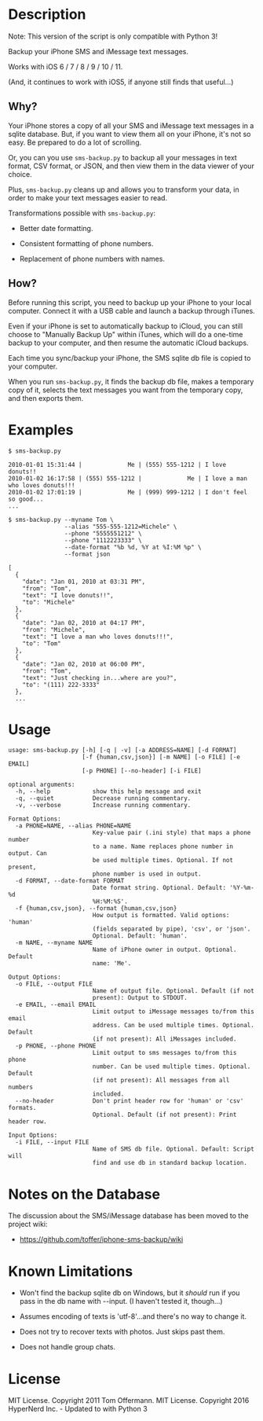 Description
===========

Note: This version of the script is only compatible with Python 3!

Backup your iPhone SMS and iMessage text messages.

Works with iOS 6 / 7 / 8 / 9 / 10 / 11.

(And, it continues to work with iOS5, if anyone still finds that useful...)

Why?
----
Your iPhone stores a copy of all your SMS and iMessage text messages in a
sqlite database. But, if you want to view them all on your iPhone, it's not so
easy. Be prepared to do a lot of scrolling.

Or, you can you use `sms-backup.py` to backup all your messages in text
format, CSV format, or JSON, and then view them in the data viewer of your
choice.

Plus, `sms-backup.py` cleans up and allows you to transform your data, in
order to make your text messages easier to read.

Transformations possible with `sms-backup.py`:

  * Better date formatting.

  * Consistent formatting of phone numbers.

  * Replacement of phone numbers with names.

How?
----
Before running this script, you need to backup up your iPhone to your local
computer. Connect it with a USB cable and launch a backup through iTunes.

Even if your iPhone is set to automatically backup to iCloud, you can
still choose to "Manually Backup Up" within iTunes, which will do a one-time
backup to your computer, and then resume the automatic iCloud backups.

Each time you sync/backup your iPhone, the SMS sqlite db file is copied to
your computer.

When you run `sms-backup.py`, it finds the backup db file, makes a temporary
copy of it, selects the text messages you want from the temporary copy, and
then exports them.

Examples
========
    $ sms-backup.py

    2010-01-01 15:31:44 |             Me | (555) 555-1212 | I love donuts!!
    2010-01-02 16:17:58 | (555) 555-1212 |             Me | I love a man who loves donuts!!!
    2010-01-02 17:01:19 |             Me | (999) 999-1212 | I don't feel so good...
    ...

    $ sms-backup.py --myname Tom \
                    --alias "555-555-1212=Michele" \
                    --phone "5555551212" \
                    --phone "1112223333" \
                    --date-format "%b %d, %Y at %I:%M %p" \
                    --format json

    [
      {
        "date": "Jan 01, 2010 at 03:31 PM",
        "from": "Tom",
        "text": "I love donuts!!",
        "to": "Michele"
      },
      {
        "date": "Jan 02, 2010 at 04:17 PM",
        "from": "Michele",
        "text": "I love a man who loves donuts!!!",
        "to": "Tom"
      },
      {
        "date": "Jan 02, 2010 at 06:00 PM",
        "from": "Tom",
        "text": "Just checking in...where are you?",
        "to": "(111) 222-3333"
      },
      ...

Usage
=====
    usage: sms-backup.py [-h] [-q | -v] [-a ADDRESS=NAME] [-d FORMAT]
                         [-f {human,csv,json}] [-m NAME] [-o FILE] [-e EMAIL]
                         [-p PHONE] [--no-header] [-i FILE]

    optional arguments:
      -h, --help            show this help message and exit
      -q, --quiet           Decrease running commentary.
      -v, --verbose         Increase running commentary.

    Format Options:
      -a PHONE=NAME, --alias PHONE=NAME
                            Key-value pair (.ini style) that maps a phone number
                            to a name. Name replaces phone number in output. Can
                            be used multiple times. Optional. If not present,
                            phone number is used in output.
      -d FORMAT, --date-format FORMAT
                            Date format string. Optional. Default: '%Y-%m-%d
                            %H:%M:%S'.
      -f {human,csv,json}, --format {human,csv,json}
                            How output is formatted. Valid options: 'human'
                            (fields separated by pipe), 'csv', or 'json'.
                            Optional. Default: 'human'.
      -m NAME, --myname NAME
                            Name of iPhone owner in output. Optional. Default
                            name: 'Me'.

    Output Options:
      -o FILE, --output FILE
                            Name of output file. Optional. Default (if not
                            present): Output to STDOUT.
      -e EMAIL, --email EMAIL
                            Limit output to iMessage messages to/from this email
                            address. Can be used multiple times. Optional. Default
                            (if not present): All iMessages included.
      -p PHONE, --phone PHONE
                            Limit output to sms messages to/from this phone
                            number. Can be used multiple times. Optional. Default
                            (if not present): All messages from all numbers
                            included.
      --no-header           Don't print header row for 'human' or 'csv' formats.
                            Optional. Default (if not present): Print header row.

    Input Options:
      -i FILE, --input FILE
                            Name of SMS db file. Optional. Default: Script will
                            find and use db in standard backup location.

Notes on the Database
=====================
The discussion about the SMS/iMessage database has been moved to the project wiki:

  * https://github.com/toffer/iphone-sms-backup/wiki

Known Limitations
=================
  * Won't find the backup sqlite db on Windows, but it *should* run if you pass
    in the db name with --input.  (I haven't tested it, though...)

  * Assumes encoding of texts is 'utf-8'...and there's no way to change it.

  * Does not try to recover texts with photos.  Just skips past them.

  * Does not handle group chats.

License
=======
MIT License.  Copyright 2011 Tom Offermann.
MIT License.  Copyright 2016 HyperNerd Inc. - Updated to with Python 3
